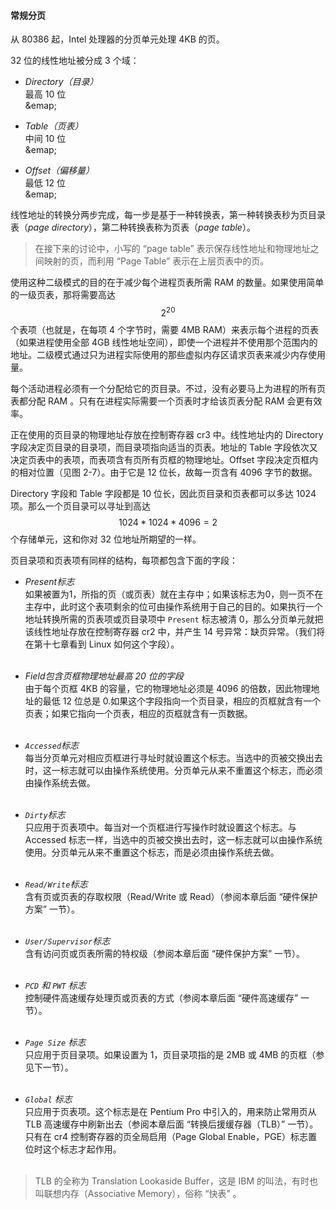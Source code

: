 #### 常规分页

从 80386 起，Intel 处理器的分页单元处理 4KB 的页。

32 位的线性地址被分成 3 个域：

* *Directory（目录）*  
最高 10 位  
&emap;

* *Table（页表）*  
中间 10 位  
&emap;

* *Offset（偏移量）*  
最低 12 位  
&emap;

线性地址的转换分两步完成，每一步是基于一种转换表，第一种转换表秒为页目录表（*page directory*），第二种转换表称为页表（*page table*）。

> 在接下来的讨论中，小写的 “page table” 表示保存线性地址和物理地址之间映射的页，而利用 “Page Table” 表示在上层页表中的页。

使用这种二级模式的目的在于减少每个进程页表所需 RAM 的数量。如果使用简单的一级页表，那将需要高达 $$2^{20}$$ 个表项（也就是，在每项 4 个字节时，需要 4MB RAM）来表示每个进程的页表（如果进程使用全部 4GB 线性地址空间），即使一个进程并不使用那个范围内的地址。二级模式通过只为进程实际使用的那些虚拟内存区请求页表来减少内存使用量。

每个活动进程必须有一个分配给它的页目录。不过，没有必要马上为进程的所有页表都分配 RAM 。只有在进程实际需要一个页表时才给该页表分配 RAM 会更有效率。

正在使用的页目录的物理地址存放在控制寄存器 cr3 中。线性地址内的 Directory 字段决定页目录的目录项，而目录项指向适当的页表。地址的 Table 字段依次又决定页表中的表项，而表项含有页所有页框的物理地址。Offset 字段决定页框内的相对位置（见图 2-7）。由于它是 12 位长，故每一页含有 4096 字节的数据。

Directory 字段和 Table 字段都是 10 位长，因此页目录和页表都可以多达 1024 项。那么一个页目录可以寻址到高达 $$1024 * 1024 * 4096 = 2%{32}$$ 个存储单元，这和你对 32 位地址所期望的一样。

页目录项和页表项有同样的结构，每项都包含下面的字段：

* *Present标志*  
如果被置为1，所指的页（或页表）就在主存中；如果该标志为0，则一页不在主存中，此时这个表项剩余的位可由操作系统用于自己的目的。如果执行一个地址转换所需的页表项或页目录项中 `Present` 标志被清 0，那么分页单元就把该线性地址存放在控制寄存器 cr2 中，并产生 14 号异常：缺页异常。（我们将在第十七章看到 Linux 如何这个字段）。  
&emsp;

* *Field包含页框物理地址最高 20 位的字段*  
由于每个页框 4KB 的容量，它的物理地址必须是 4096 的倍数，因此物理地址的最低 12 位总是 0.如果这个字段指向一个页目录，相应的页框就含有一个页表；如果它指向一个页表，相应的页框就含有一页数据。  
&emsp;

* *`Accessed`标志*  
每当分页单元对相应页框进行寻址时就设置这个标志。当选中的页被交换出去时，这一标志就可以由操作系统使用。分页单元从来不重置这个标志，而必须由操作系统去做。  
&emsp;

* *`Dirty`标志*  
只应用于页表项中。每当对一个页框进行写操作时就设置这个标志。与 Accessed 标志一样，当选中的页被交换出去时，这一标志就可以由操作系统使用。分页单元从来不重置这个标志，而是必须由操作系统去做。  
&emsp;

* *`Read/Write`标志*  
含有页或页表的存取权限（Read/Write 或 Read）（参阅本章后面 “硬件保护方案” 一节）。  
&emsp;

* *`User/Supervisor`标志*  
含有访问页或页表所需的特权级（参阅本章后面 “硬件保护方案” 一节）。  
&emsp;

* *`PCD` 和 `PWT` 标志*  
控制硬件高速缓存处理页或页表的方式（参阅本章后面 “硬件高速缓存” 一节）。  
&emsp;

* *`Page Size` 标志*  
只应用于页目录项。如果设置为 1，页目录项指的是 2MB 或 4MB 的页框（参见下一节）。  
&emsp;

* *`Global` 标志*  
只应用于页表项。这个标志是在 Pentium Pro 中引入的，用来防止常用页从 TLB 高速缓存中刷新出去（参阅本章后面 “转换后援缓存器（TLB）” 一节）。只有在 cr4 控制寄存器的页全局启用（Page Global Enable，PGE）标志置位时这个标志才起作用。  
&emsp;

> TLB 的全称为 Translation Lookaside Buffer，这是 IBM 的叫法，有时也叫联想内存（Associative Memory），俗称 “快表” 。


